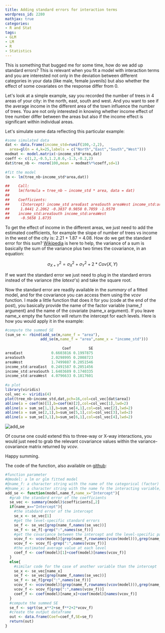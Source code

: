 ```yaml
---
title: Adding standard errors for interaction terms
wordpress_id: 2280
mathjax: true
categories:
- R and Stat
tags:
- GLM
- LM
- R
- Statistics
---
```


This is something that bugged me for some time, how do we add up standard errors? This is relevant when you fit a model with interaction terms and you are interested not only in the deviation between different categories in your data (like male, female juvenils) but also whether the effect of some covariates on the response differ from 0.

Let's look at a simple example, say you recorded the number of trees in 4 areas of your city: in the north, east, south and west. And you want to see if the average income in the different area of the town influence the number of trees. You are not only interested in knowing whether income effect of tree number differ between the areas but also if the income effect is significant within individual areas.

Let's simulate some data reflecting this particular example:

```r    
#some simulated data
dat <- data.frame(income_std=runif(100,-2,2),
  area=gl(n = 4,k=25,labels = c("North","East","South","West")))
modmat <- model.matrix(~income_std*area,dat)
coeff <- c(1,2,-0.5,1.2,0.6,-1.3,-0.2,2)
dat$tree_nb <- rnorm(100,mean = modmat%*%coeff,sd=1)
  
#fit the model 
(m <- lm(tree_nb~income_std*area,dat))
    
##    Call:
##    lm(formula = tree_nb ~ income_std * area, data = dat)
##    
##    Coefficients:
##     (Intercept) income_std areaEast areaSouth areaWest income_std:areaEast 
##     1.0441 2.2062 -0.3837 0.9858 0.7059 -1.9570 
##    income_std:areaSouth income_std:areaWest 
##     -0.5658 1.8735
```

To get the effect of income in the different areas, we just need to add the estimated coefficients, for example the slope of number of trees vs income in the west of the city is: 2.21 + 1.87 = 4.08. How do we get the standard error for this sum? [Wikipedia](https://en.wikipedia.org/wiki/Variance#Sum_of_correlated_variables) is here to help, the variance of a sum is basically the sum of the variance plus two times the covariance, in an equation:

$$ \sigma_{X+Y}^{2} = \sigma_{X}^{2} + \sigma_{Y}^{2} + 2 * Cov(X,Y) $$

If we want the standard error we just need to plug in the standard errors instead of the variance (the $latex \sigma$'s) and take the square root.

Now the standard error are readily available in the _summary_ of a fitted model, and for the covariance you can access them using the _vcov_ function. I made a little function that does it for you (code at the end of the post), you basically provide the name of the factor variable (name_f argument) and the name of the covariate (name_x argument). If you leave name_x empty the function will return the intercept for each levels. Here is how you would apply it in the example:

```r    
#compute the summed SE
(sum_se <- rbind(add_se(m,name_f = "area"),
                add_se(m,name_f = "area",name_x = "income_std")))
    
                          Coef        SE
areaEast             0.6603816 0.1997875
areaSouth            2.0298995 0.2008723
areaWest             1.7499887 0.2051546
income_std:areaEast  0.2491587 0.2051456
income_std:areaSouth 1.6403689 0.1740335
income_std:areaWest  4.0796633 0.1817601
  
#a plot
library(viridis)
col_vec <- viridis(4)
plot(tree_nb~income_std,dat,pch=16,col=col_vec[dat$area])
abline(a = coef(m)[1],b=coef(m)[2],col=col_vec[1],lwd=2)
abline(a = sum_se[1,1],b=sum_se[4,1],col=col_vec[2],lwd=2)
abline(a = sum_se[2,1],b=sum_se[5,1],col=col_vec[3],lwd=2)
abline(a = sum_se[3,1],b=sum_se[6,1],col=col_vec[4],lwd=2)
```

![add_se](https://biologyforfun.files.wordpress.com/2017/05/add_se.png)

Of course one could extend this to three-way or X-way interactions, you would just need to grab the relevant covariance values within the variance-covariance matrix returned by _vcov_.

Happy summing.

The code of the function, also available on [github](https://github.com/lionel68/Blog/tree/master/AddingSE):

```r    
#function parameter
#@model: a lm or glm fitted model
#@name_f: a character string with the name of the categorical (factor) variable
#@name_x: a character string with the name fo the interacting variable, by default the intercept
add_se <- function(model,name_f,name_x="Intercept"){
  #grab the standard error of the coefficients
  se_vec <- summary(model)$coefficients[,2]
  if(name_x=="Intercept"){
    #the stabdard error of the intercept
    se_x <- se_vec[1]
    #get the level-specific standard errors
    se_f <- se_vec[grep(name_f,names(se_vec))]
    se_f <- se_f[-grep(":",names(se_f))]
    #get the covariance between the intercept and the level-specific parameters
    vcov_f <- vcov(model)[grep(name_f,rownames(vcov(model))),grep(name_x,colnames(vcov(model)))]
    vcov_f <- vcov_f[-grep(":",names(vcov_f))]
    #the estimated average value at each level
    coef_f <- coef(model)[1]+coef(model)[names(vcov_f)]
  }
  else{
    #similar code for the case of another variable than the intercept
    se_x <- se_vec[name_x]
    se_f <- se_vec[grep(name_f,names(se_vec))]
    se_f <- se_f[grep(":",names(se_f))]
    vcov_f <- vcov(model)[grep(name_f,rownames(vcov(model))),grep(name_x,colnames(vcov(model)))][,1]
    vcov_f <- vcov_f[grep(":",names(vcov_f))]
    coef_f <- coef(model)[name_x]+coef(model)[names(vcov_f)]
  }
  #compute the summed SE
  se_f <- sqrt(se_x**2+se_f**2+2*vcov_f)
  #create the output dataframe
  out <- data.frame(Coef=coef_f,SE=se_f)
  return(out)
}
```


